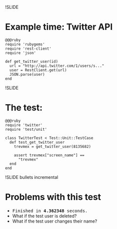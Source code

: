 !SLIDE
# Example time: Twitter API #

    @@@ruby
    require 'rubygems'
    require 'rest-client'
    require 'json'

    def get_twitter_user(id)
      url = "http://api.twitter.com/1/users/s..."
      user = RestClient.get(url)
      JSON.parse(user)
    end

!SLIDE
# The test: #

    @@@ruby
    require 'twitter'
    require 'test/unit'

    class TwitterTest < Test::Unit::TestCase
      def test_get_twitter_user
        trevmex = get_twitter_user(8135682)

        assert trevmex["screen_name"] ==
          "trevmex"
      end
    end

!SLIDE bullets incremental
# Problems with this test #
* <tt>Finished in <b>4.362348</b> seconds.</tt>
* What if the test user is deleted?
* What if the test user changes their name?
